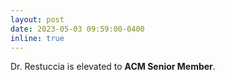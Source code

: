 ```yaml
---
layout: post
date: 2023-05-03 09:59:00-0400
inline: true
---
```


Dr. Restuccia is elevated to <strong>ACM Senior Member</strong>.
